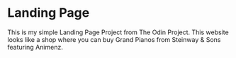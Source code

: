 # Landing Page

This is my simple Landing Page Project from The Odin Project. This website looks like a shop where you can buy Grand Pianos from Steinway & Sons featuring Animenz.

